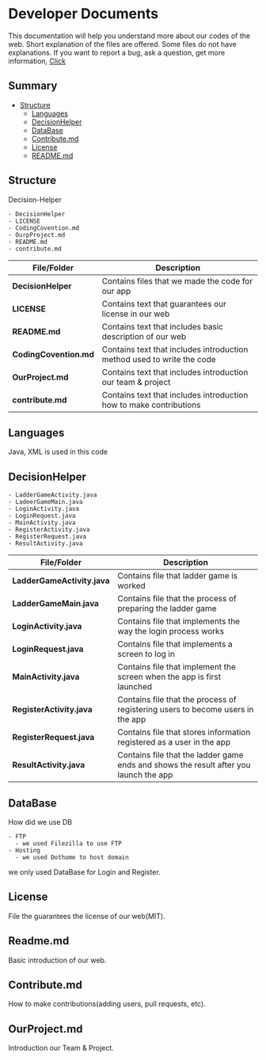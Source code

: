 # Developer Documents
This documentation will help you understand more about our codes of the web.
Short explanation of the files are offered. Some files do not have explanations.
If you want to report a bug, ask a question, get more information, [Click](https://github.com/Hanyang-Erica-Oss-dev-2020-Undecided/Decision-Helper)

## Summary

- [Structure](#structure)
    * [Languages](#languages)
    * [DecisionHelper](#decisionhelper)
    * [DataBase](#database)
    * [Contribute.md](#contribute.md)
	* [License](#license)
	* [README.md](#readmemd)

## Structure
Decision-Helper
```
- DecisionHelper
- LICENSE
- CodingCovention.md
- OurpProject.md
- README.md
- contribute.md
```

|File/Folder|Description|
|---|---|
|**DecisionHelper**|Contains files that we made the code for our app|
|**LICENSE**|Contains text that guarantees our license in our web|
|**README.md**|Contains text that includes basic description of our web|
|**CodingCovention.md**|Contains text that includes introduction method used to write the code|
|**OurProject.md**|Contains text that includes introduction our team & project|
|**contribute.md**|Contains text that includes introduction how to make contributions|

## Languages
Java, XML is used in this code

## DecisionHelper

```
- LadderGameActivity.java
- LadeerGameMain.java
- LoginActivity.java
- LoginRequest.java
- MainActivity.java
- RegisterActivity.java
- RegisterRequest.java
- ResultActivity.java
```

|File/Folder|Description|
|---|---|
|**LadderGameActivity.java**|Contains file that ladder game is worked|
|**LadderGameMain.java**|Contains file that the process of preparing the ladder game|
|**LoginActivity.java**|Contains file that implements the way the login process works|
|**LoginRequest.java**|Contains file that implements a screen to log in|
|**MainActivity.java**|Contains file that implement the screen when the app is first launched|
|**RegisterActivity.java**|Contains file that the process of registering users to become users in the app|
|**RegisterRequest.java**|Contains file that stores information registered as a user in the app|
|**ResultActivity.java**|Contains file that the ladder game ends and shows the result after you launch the app|

## DataBase
 How did we use DB

```
- FTP
  - we used Filezilla to use FTP
- Hosting
  - we used Dothome to host domain
```

we only used DataBase for Login and Register.
 


## License
File the guarantees the license of our web(MIT).

## Readme.md
Basic introduction of our web.

## Contribute.md
How to make contributions(adding users, pull requests, etc).

## OurProject.md
Introduction our Team & Project.
